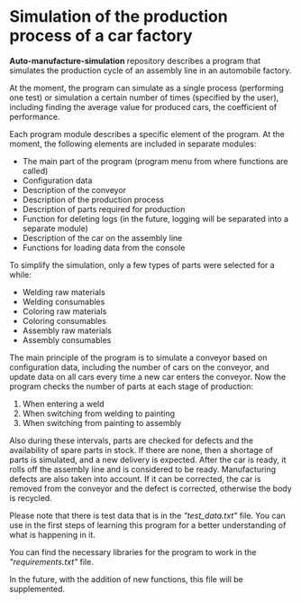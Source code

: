 # Simulation of the production process of a car factory 
**Auto-manufacture-simulation** repository describes a program that simulates the production cycle of an assembly line in an automobile factory.

At the moment, the program can simulate as a single process (performing one test) or simulation a certain number of times (specified by the user), including finding the average value for produced cars, the coefficient of performance.

Each program module describes a specific element of the program. At the moment, the following elements are included in separate modules:
* The main part of the program (program menu from where functions are called)
* Configuration data
* Description of the conveyor
* Description of the production process
* Description of parts required for production
* Function for deleting logs (in the future, logging will be separated into a separate module)
* Description of the car on the assembly line
* Functions for loading data from the console

To simplify the simulation, only a few types of parts were selected for a while:
* Welding raw materials
* Welding consumables
* Coloring raw materials
* Coloring consumables
* Assembly raw materials
* Assembly consumables

The main principle of the program is to simulate a conveyor based on configuration data, including the number of cars on the conveyor, and update data on all cars every time a new car enters the conveyor. Now the program checks the number of parts at each stage of production:
1. When entering a weld
2. When switching from welding to painting
3. When switching from painting to assembly

Also during these intervals, parts are checked for defects and the availability of spare parts in stock. If there are none, then a shortage of parts is simulated, and a new delivery is expected. After the car is ready, it rolls off the assembly line and is considered to be ready. Manufacturing defects are also taken into account. If it can be corrected, the car is removed from the conveyor and the defect is corrected, otherwise the body is recycled.

Please note that there is test data that is in the *"test_data.txt"* file. You can use in the first steps of learning this program for a better understanding of what is happening in it.

You can find the necessary libraries for the program to work in the *"requirements.txt"* file.

In the future, with the addition of new functions, this file will be supplemented.